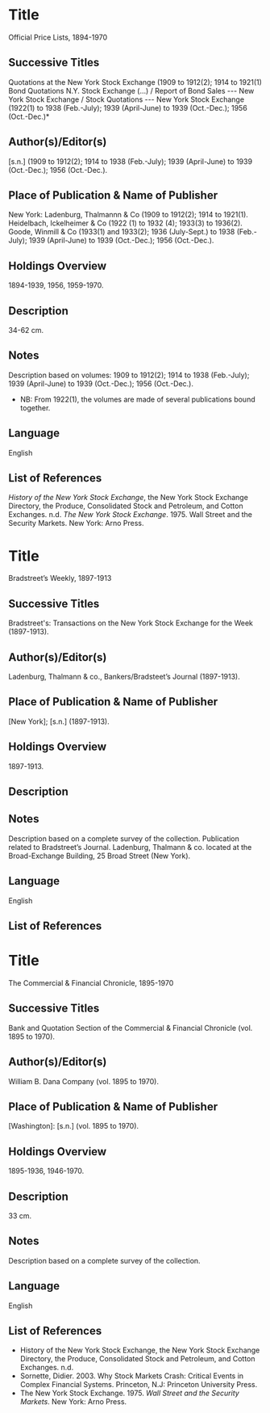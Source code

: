 # Title
Official Price Lists, 1894-1970

## Successive Titles
Quotations at the New York Stock Exchange (1909 to 1912(2); 1914 to 1921(1)
Bond Quotations N.Y. Stock Exchange (…) / Report of Bond Sales --- New York Stock Exchange / Stock Quotations --- New York Stock Exchange (1922(1) to 1938 (Feb.-July); 1939 (April-June) to 1939 (Oct.-Dec.); 1956 (Oct.-Dec.)* 

## Author(s)/Editor(s)
[s.n.] (1909 to 1912(2); 1914 to 1938 (Feb.-July); 1939 (April-June) to 1939 (Oct.-Dec.); 1956 (Oct.-Dec.). 

## Place of Publication & Name of Publisher
New York: Ladenburg, Thalmannn & Co (1909 to 1912(2); 1914 to 1921(1). Heidelbach, Ickelheimer & Co (1922 (1) to 1932 (4); 1933(3) to 1936(2). Goode, Winmill & Co (1933(1) and 1933(2); 1936 (July-Sept.) to 1938 (Feb.-July); 1939 (April-June) to 1939 (Oct.-Dec.); 1956 (Oct.-Dec.).

## Holdings Overview
1894-1939, 1956, 1959-1970.

## Description
34-62 cm.

## Notes
Description based on volumes: 1909 to 1912(2); 1914 to 1938 (Feb.-July); 1939 (April-June) to 1939 (Oct.-Dec.); 1956 (Oct.-Dec.). 
* NB: From 1922(1), the volumes are made of several publications bound together.

## Language
English

## List of References
*History of the New York Stock Exchange*, the New York Stock Exchange Directory, the Produce, Consolidated Stock and Petroleum, and Cotton Exchanges. n.d.
*The New York Stock Exchange*. 1975. Wall Street and the Security Markets. New York: Arno Press.

# Title
Bradstreet’s Weekly, 1897-1913

## Successive Titles
Bradstreet's: Transactions on the New York Stock Exchange for the Week (1897-1913).

## Author(s)/Editor(s)
Ladenburg, Thalmann & co., Bankers/Bradsteet’s Journal (1897-1913). 

## Place of Publication & Name of Publisher
[New York]; [s.n.] (1897-1913).

## Holdings Overview
1897-1913.

## Description

## Notes
Description based on a complete survey of the collection. 
Publication related to Bradstreet’s Journal. Ladenburg, Thalmann & co. located at the Broad-Exchange Building, 25 Broad Street (New York). 

## Language
English

## List of References


# Title
The Commercial & Financial Chronicle, 1895-1970

## Successive Titles
Bank and Quotation Section of the Commercial & Financial Chronicle (vol. 1895 to 1970).

## Author(s)/Editor(s)
William B. Dana Company (vol. 1895 to 1970).

## Place of Publication & Name of Publisher
[Washington]: [s.n.] (vol. 1895 to 1970).

## Holdings Overview
1895-1936, 1946-1970.

## Description
33 cm.

## Notes
Description based on a complete survey of the collection.

## Language
English

## List of References
* History of the New York Stock Exchange, the New York Stock Exchange Directory, the Produce, Consolidated Stock and Petroleum, and Cotton Exchanges. n.d.
* Sornette, Didier. 2003. Why Stock Markets Crash: Critical Events in Complex Financial Systems. Princeton, N.J: Princeton University Press.
* The New York Stock Exchange. 1975. *Wall Street and the Security Markets*. New York: Arno Press.
